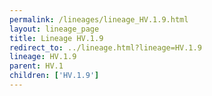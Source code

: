 ```yaml
---
permalink: /lineages/lineage_HV.1.9.html
layout: lineage_page
title: Lineage HV.1.9
redirect_to: ../lineage.html?lineage=HV.1.9
lineage: HV.1.9
parent: HV.1
children: ['HV.1.9']
---
```

